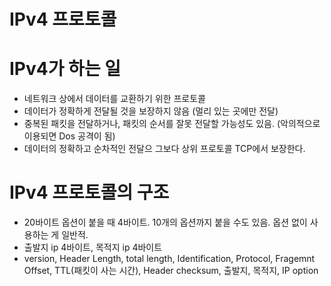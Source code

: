 IPv4 프로토콜
=============


# IPv4가 하는 일
- 네트워크 상에서 데이터를 교환하기 위한 프로토콜
- 데이터가 정확하게 전달될 것을 보장하지 않음 (멀리 있는 곳에만 전달)
- 중복된 패킷을 전달하거나, 패킷의 순서를 잘못 전달할 가능성도 있음. (악의적으로 이용되면 Dos 공격이 됨)
- 데이터의 정확하고 순차적인 전달으 그보다 상위 프로토콜 TCP에서 보장한다.


# IPv4 프로토콜의 구조
- 20바이트
 옵션이 붙을 때 4바이트. 10개의 옵션까지 붙을 수도 있음. 옵션 없이 사용하는 게 일반적.
- 출발지 ip 4바이트, 목적지 ip 4바이트
- version, Header Length, total length, Identification, Protocol, Fragemnt Offset, TTL(패킷이 사는 시간), Header checksum, 출발지, 목적지, IP option


